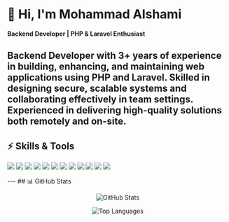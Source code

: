 # 👋 Hi, I'm Mohammad Alshami

**Backend Developer | PHP & Laravel Enthusiast**


Backend Developer with **3+ years of experience** in building, enhancing, and maintaining web applications using **PHP and Laravel**. Skilled in designing secure, scalable systems and collaborating effectively in team settings. Experienced in delivering high-quality solutions both remotely and on-site.
---





## ⚡ Skills & Tools


<p>
<img src="https://img.shields.io/badge/PHP-777BB4?style=for-the-badge&logo=php&logoColor=white" />
<img src="https://img.shields.io/badge/Laravel-FF2D20?style=for-the-badge&logo=laravel&logoColor=white" />
<img src="https://img.shields.io/badge/Livewire-4A90E2?style=for-the-badge" />
<img src="https://img.shields.io/badge/JavaScript-F7DF1E?style=for-the-badge&logo=javascript&logoColor=black" />
<img src="https://img.shields.io/badge/jQuery-0769AD?style=for-the-badge&logo=jquery&logoColor=white" />
<img src="https://img.shields.io/badge/Bootstrap-7952B3?style=for-the-badge&logo=bootstrap&logoColor=white" />
<img src="https://img.shields.io/badge/HTML5-E34F26?style=for-the-badge&logo=html5&logoColor=white" />
<img src="https://img.shields.io/badge/CSS3-1572B6?style=for-the-badge&logo=css3&logoColor=white" />
<img src="https://img.shields.io/badge/MySQL-4479A1?style=for-the-badge&logo=mysql&logoColor=white" />
<img src="https://img.shields.io/badge/Git-F05032?style=for-the-badge&logo=git&logoColor=white" />
<img src="https://img.shields.io/badge/Postman-FF6C37?style=for-the-badge&logo=postman&logoColor=white" />
<img src="https://img.shields.io/badge/VSCode-0078d7?style=for-the-badge&logo=visual-studio-code&logoColor=white" />
</p>
---
## 📊 GitHub Stats

<p align="center">
<img src="https://github-readme-stats.vercel.app/api?username=MohammadAlshami&show_icons=true&theme=radical" alt="GitHub Stats" />
</p>
<p align="center">
<img src="https://github-readme-stats.vercel.app/api/top-langs/?username=MohammadAlshami&layout=compact&theme=radical" alt="Top Languages" />
</p>


